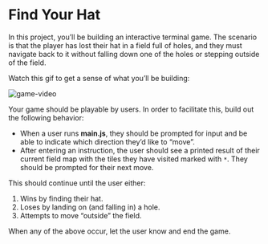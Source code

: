 # Find Your Hat

In this project, you’ll be building an interactive terminal game. The scenario is that the player has lost their hat in a field full of holes, and they must navigate back to it without falling down one of the holes or stepping outside of the field.

Watch this gif to get a sense of what you’ll be building:

![game-video](https://content.codecademy.com/PRO/independent-practice-projects/find-your-hat/find-your-hat-demo.gif)

Your game should be playable by users. In order to facilitate this, build out the following behavior:

- When a user runs **main.js**, they should be prompted for input and be able to indicate which direction they’d like to “move”.
- After entering an instruction, the user should see a printed result of their current field map with the tiles they have visited marked with `*`. They should be prompted for their next move.

This should continue until the user either:

1. Wins by finding their hat.
2. Loses by landing on (and falling in) a hole.
3. Attempts to move “outside” the field.

When any of the above occur, let the user know and end the game.

